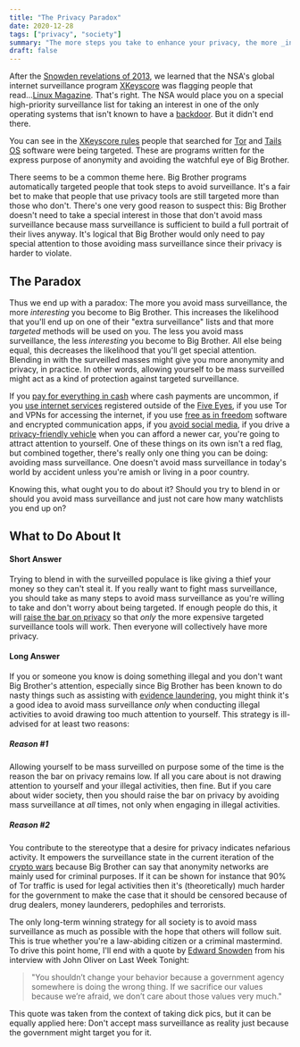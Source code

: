 ```yaml
---
title: "The Privacy Paradox"
date: 2020-12-28
tags: ["privacy", "society"]
summary: "The more steps you take to enhance your privacy, the more _interesting_ you become to 3 letter agencies and the more likely that more targeted surveillance methods will be used on you. So should you just give up your privacy or should you go all out? What's the optimal strategy?"
draft: false
---
```

After the [Snowden revelations of 2013](https://en.wikipedia.org/wiki/Global_surveillance_disclosures_(2013%E2%80%93present)), we learned that the NSA's global internet surveillance program [XKeyscore](https://en.wikipedia.org/wiki/XKeyscore) was flagging people that read...[Linux Magazine](https://www.linuxjournal.com/content/nsa-linux-journal-extremist-forum-and-its-readers-get-flagged-extra-surveillance). That's right. The NSA would place you on a special high-priority surveillance list for taking an interest in one of the only operating systems that isn't known to have a [backdoor](https://en.wikipedia.org/wiki/Backdoor_(computing)). But it didn't end there.

You can see in the [XKeyscore rules](https://daserste.ndr.de/panorama/xkeyscorerules100.txt) people that searched for [Tor](https://www.torproject.org/) and [Tails OS](https://tails.boum.org/) software were being targeted. These are programs written for the express purpose of anonymity and avoiding the watchful eye of Big Brother.

There seems to be a common theme here. Big Brother programs automatically targeted people that took steps to avoid surveillance. It's a fair bet to make that people that use privacy tools are still targeted more than those who don't. There's one very good reason to suspect this: Big Brother doesn't need to take a special interest in those that don't avoid mass surveillance because mass surveillance is sufficient to build a full portrait of their lives anyway. It's logical that Big Brother would only need to pay special attention to those avoiding mass surveillance since their privacy is harder to violate.

## The Paradox
Thus we end up with a paradox: The more you avoid mass surveillance, the more _interesting_ you become to Big Brother. This increases the likelihood that you'll end up on one of their "extra surveillance" lists and that more _targeted_ methods will be used on you. The less you avoid mass surveillance, the less _interesting_ you become to Big Brother. All else being equal, this decreases the likelihood that you'll get special attention. Blending in with the surveilled masses might give you more anonymity and privacy, in practice. In other words, allowing yourself to be mass surveilled might act as a kind of protection against targeted surveillance.

If you [pay for everything in cash](/avoiding-consumer-surveillance) where cash payments are uncommon, if you [use internet services](/using-email) registered outside of the [Five Eyes](https://en.wikipedia.org/wiki/Five_Eyes), if you use Tor and VPNs for accessing the internet, if you use [free as in freedom](/use-free-software) software and encrypted communication apps, if you [avoid social media](/atom-and-rss), if you drive a [privacy-friendly vehicle](/avoiding-automobile-surveillance) when you can afford a newer car, you're going to attract attention to yourself. One of these things on its own isn't a red flag, but combined together, there's really only one thing you can be doing: avoiding mass surveillance. One doesn't avoid mass surveillance in today's world by accident unless you're amish or living in a poor country.

Knowing this, what ought you to do about it? Should you try to blend in or should you avoid mass surveillance and just not care how many watchlists you end up on?

## What to Do About It
#### Short Answer
Trying to blend in with the surveilled populace is like giving a thief your money so they can't steal it. If you really want to fight mass surveillance, you should take as many steps to avoid mass surveillance as you're willing to take and don't worry about being targeted. If enough people do this, it will [raise the bar on privacy](/raising-the-bar-on-privacy) so that _only_ the more expensive targeted surveillance tools will work. Then everyone will collectively have more privacy.

#### Long Answer
If you or someone you know is doing something illegal and you don't want Big Brother's attention, especially since Big Brother has been known to do nasty things such as assisting with [evidence laundering](/shining-light-on-the-dark-side-of-law-enforcement), you might think it's a good idea to avoid mass surveillance _only_ when conducting illegal activities to avoid drawing too much attention to yourself. This strategy is ill-advised for at least two reasons:

##### Reason #1
Allowing yourself to be mass surveilled on purpose some of the time is the reason the bar on privacy remains low. If all you care about is not drawing attention to yourself and your illegal activities, then fine. But if you care about wider society, then you should raise the bar on privacy by avoiding mass surveillance at _all_ times, not only when engaging in illegal activities.

##### Reason #2
You contribute to the stereotype that a desire for privacy indicates nefarious activity. It empowers the surveillance state in the current iteration of the [crypto wars](https://en.wikipedia.org/wiki/Crypto_Wars) because Big Brother can say that anonymity networks are mainly used for criminal purposes. If it can be shown for instance that 90% of Tor traffic is used for legal activities then it's (theoretically) much harder for the government to make the case that it should be censored because of drug dealers, money launderers, pedophiles and terrorists.

The only long-term winning strategy for all society is to avoid mass surveillance as much as possible with the hope that others will follow suit. This is true whether you're a law-abiding citizen or a criminal mastermind. 
To drive this point home, I'll end with a quote by [Edward Snowden](https://en.wikipedia.org/wiki/Edward_Snowden) from his interview with John Oliver on Last Week Tonight:

> "You shouldn’t change your behavior because a government agency somewhere is doing the wrong thing. If we sacrifice our values because we’re afraid, we don’t care about those values very much."

This quote was taken from the context of taking dick pics, but it can be equally applied here: Don't accept mass surveillance as reality just because the government might target you for it.
